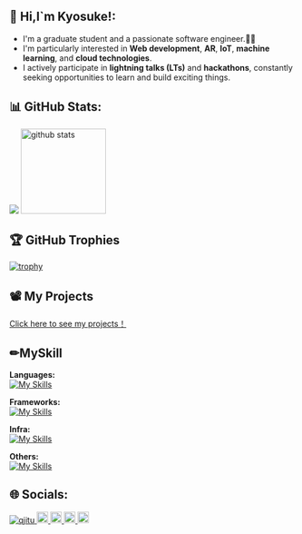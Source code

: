## 👋 Hi,I`m Kyosuke!:
  - I'm a graduate student and a passionate software engineer.🧑‍🎓
  - I'm particularly interested in **Web development**, **AR**, **IoT**, **machine learning**, and **cloud technologies**.  
  - I actively participate in **lightning talks (LTs)** and **hackathons**, constantly seeking opportunities to learn and build exciting things.

## 📊 GitHub Stats:
  ![](https://github-profile-summary-cards.vercel.app/api/cards/profile-details?username=qjitu&theme=2077)
  <img alt="github stats" height="150px" src="https://github-readme-stats.vercel.app/api?username=qjitu&count_private=true&show_icons=true&show_icons=true&theme=tokyonight" />
  

## 🏆 GitHub Trophies
  [![trophy](https://github-profile-trophy.vercel.app/?username=qjitu)](https://github.com/ryo-ma/github-profile-trophy)

## 📽️ My Projects
[Click here to see my projects！](./output/readme.md)
  
## ✏MySkill
  **Languages:**<br>
  [![My Skills](https://skillicons.dev/icons?i=c,cs,java,python,html,css,js,ts,php)](https://skillicons.dev)

  **Frameworks:**<br>
  [![My Skills](https://skillicons.dev/icons?i=react,next,laravel,bootstrap,pytorch,tensorflow)](https://skillicons.dev)

  **Infra:**<br>
  [![My Skills](https://skillicons.dev/icons?i=docker,mysql,sqlite)](https://skillicons.dev)
  
  **Others:**<br>
  [![My Skills](https://skillicons.dev/icons?i=github,githubactions,linux)](https://skillicons.dev)


## 🌐 Socials:
  <p align="left">
  <a href="https://github.com/qjitu/obakyo/">
    <img src="https://komarev.com/ghpvc/?username=qjitu" alt="qjitu" />
  </a>
  <a href="http://x.com/obakyo0000">
    <img height="20" src="https://img.shields.io/twitter/follow/obaky0000?label=x&logo=x&style=flat" />
  </a>
  <a href="https://github.com/qjitu">
    <img height="20" src="https://img.shields.io/github/followers/qjitu?label=follow&logo=github&style=flat" />
  </a>
  <a href="http://qiita.com/obakyo">
    <img height="20" src="https://qiita-badge.apiapi.app/s/obakyo/posts.svg" />
  </a>
  <//qiita.com/obakyo">
    <img height="20" src="https://qiita-badge.apiapi.app/s/obakyo/contributions.svg" />
  </a>
</p>
